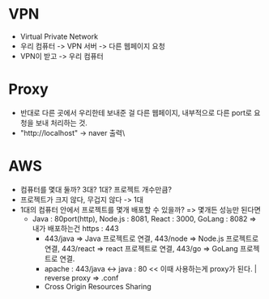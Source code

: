 # VPN

- Virtual Private Network
- 우리 컴퓨터 -> VPN 서버 -> 다른 웹페이지 요청
- VPN이 받고 -> 우리 컴퓨터

# Proxy
- 반대로 다른 곳에서 우리한테 보내준 걸 다른 웹페이지,
  내부적으로 다른 port로 요청을 보내 처리하는 것.
- "http://localhost" -> naver 출력\

# AWS
- 컴퓨터를 몇대 둘까? 3대? 1대? 프로젝트 개수만큼?
- 프로젝트가 크지 않다, 무겁지 않다 -> 1대
- 1대의 컴퓨터 안에서 프로젝트를 몇개 배포할 수 있을까?
  => 몇개든 성능만 된다면
  	 - Java : 80port(http), Node.js : 8081, React : 3000, GoLang : 8082
  	 => 내가 배포하는건 https : 443
	  	- 443/java => Java 프로젝트로 연결, 
	  	  443/node => Node.js 프로젝트로 연결,
	  	  443/react => react 프로젝트로 연결,
	  	  443/go => GoLang 프로젝트로 연결.
  	 	- apache : 443/java <-> java : 80 << 이때 사용하는게 proxy가 된다. | reverse proxy
  	 	  => .conf
  	 	- Cross Origin Resources Sharing
  	 	